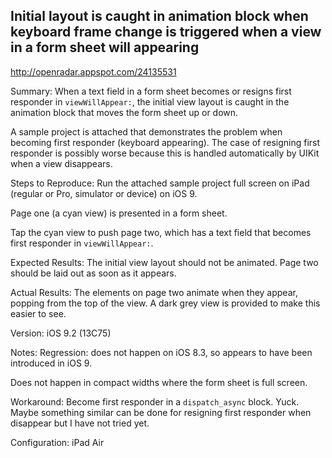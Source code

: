 ## Initial layout is caught in animation block when keyboard frame change is triggered when a view in a form sheet will appearing

http://openradar.appspot.com/24135531

Summary:
When a text field in a form sheet becomes or resigns first responder in `viewWillAppear:`, the initial view layout is caught in the animation block that moves the form sheet up or down. 

A sample project is attached that demonstrates the problem when becoming first responder (keyboard appearing). The case of resigning first responder is possibly worse because this is handled automatically by UIKit when a view disappears.

Steps to Reproduce:
Run the attached sample project full screen on iPad (regular or Pro, simulator or device) on iOS 9.

Page one (a cyan view) is presented in a form sheet.

Tap the cyan view to push page two, which has a text field that becomes first responder in `viewWillAppear:`.

Expected Results:
The initial view layout should not be animated. Page two should be laid out as soon as it appears.

Actual Results:
The elements on page two animate when they appear, popping from the top of the view. A dark grey view is provided to make this easier to see.

Version:
iOS 9.2 (13C75)

Notes:
Regression: does not happen on iOS 8.3, so appears to have been introduced in iOS 9.

Does not happen in compact widths where the form sheet is full screen.

Workaround: Become first responder in a `dispatch_async` block. Yuck. Maybe something similar can be done for resigning first responder when disappear but I have not tried yet.

Configuration:
iPad Air

